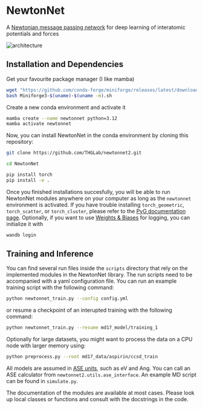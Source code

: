 # NewtonNet
A [Newtonian message passing network](https://doi.org/10.1039/D2DD00008C) for deep learning of interatomic potentials and forces

![architecture](newtonnet/models/newtonnet2.png) 

## Installation and Dependencies

Get your favourite package manager (I like mamba)
```bash
wget "https://github.com/conda-forge/miniforge/releases/latest/download/Miniforge3-$(uname)-$(uname -m).sh"
bash Miniforge3-$(uname)-$(uname -m).sh
```

Create a new conda environment and activate it
```bash
mamba create --name newtonnet python=3.12
mamba activate newtonnet
```

Now, you can install NewtonNet in the conda environment by cloning this repository:
```bash
git clone https://github.com/THGLab/newtonnet2.git

cd NewtonNet

pip install torch
pip install -e .
```

Once you finished installations succesfully, you will be able to run NewtonNet modules anywhere on your computer as long as the `newtonnet` environment is activated. If you have trouble installing `torch_geometric`, `torch_scatter`, or `torch_cluster`, please refer to the [PyG documentation page](https://pytorch-geometric.readthedocs.io/en/latest/notes/installation.html). Optionally, if you want to use [Weights & Biases](https://docs.wandb.ai) for logging, you can initialize it with

```bash
wandb login
```

## Training and Inference
You can find several run files inside the `scripts` directory that rely on the implemented modules in the NewtonNet library. The run scripts need to be accompanied with a yaml configuration file. You can run an example training script with the following command:

```bash
python newtonnet_train.py --config config.yml
```

or resume a checkpoint of an interupted training with the following command:

```bash
python newtonnet_train.py --resume md17_model/training_1
```

Optionally for large datasets, you might want to process the data on a CPU node with larger memory using:

```bash
python preprocess.py --root md17_data/aspirin/ccsd_train
```

All models are assumed in [ASE units](https://wiki.fysik.dtu.dk/ase/ase/units.html), such as eV and Ang. You can call an ASE calculator from `newtonnet2.utils.ase_interface`. An example MD script can be found in `simulate.py`.

The documentation of the modules are available at most cases. Please look up local classes or functions and consult with the docstrings in the code.

